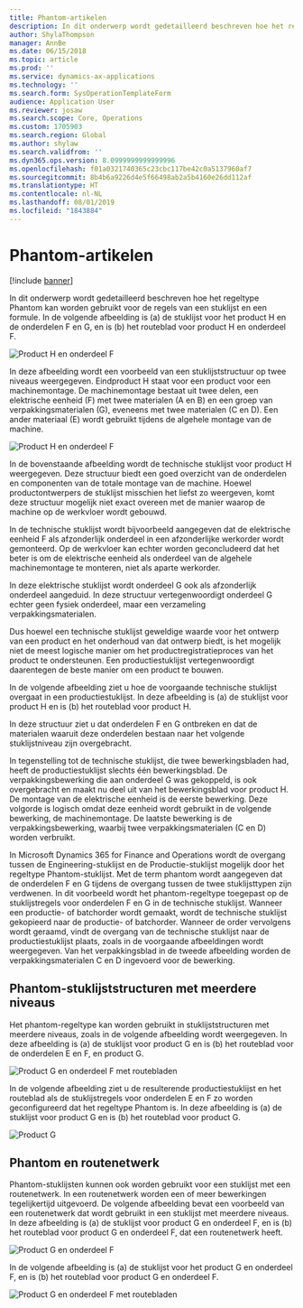 ```yaml
---
title: Phantom-artikelen
description: In dit onderwerp wordt gedetailleerd beschreven hoe het regeltype Phantom kan worden gebruikt voor de regels van een stuklijst en een formule in Microsoft Dynamics 365 for Finance and Operations.
author: ShylaThompson
manager: AnnBe
ms.date: 06/15/2018
ms.topic: article
ms.prod: ''
ms.service: dynamics-ax-applications
ms.technology: ''
ms.search.form: SysOperationTemplateForm
audience: Application User
ms.reviewer: josaw
ms.search.scope: Core, Operations
ms.custom: 1705903
ms.search.region: Global
ms.author: shylaw
ms.search.validfrom: ''
ms.dyn365.ops.version: 8.0999999999999996
ms.openlocfilehash: f01a0321740365c23cbc117be42c0a5137960af7
ms.sourcegitcommit: 8b4b6a9226d4e5f66498ab2a5b4160e26dd112af
ms.translationtype: HT
ms.contentlocale: nl-NL
ms.lasthandoff: 08/01/2019
ms.locfileid: "1843884"
---
```

# <a name="phantom-items"></a>Phantom-artikelen

[!include [banner](../includes/banner.md)]

In dit onderwerp wordt gedetailleerd beschreven hoe het regeltype Phantom kan worden gebruikt voor de regels van een stuklijst en een formule. In de volgende afbeelding is (a) de stuklijst voor het product H en de onderdelen F en G, en is (b) het routeblad voor product H en onderdeel F.

![Product H en onderdeel F](media/product-H-part-F.png)


In deze afbeelding wordt een voorbeeld van een stuklijststructuur op twee niveaus weergegeven. Eindproduct H staat voor een product voor een machinemontage. De machinemontage bestaat uit twee delen, een elektrische eenheid (F) met twee materialen (A en B) en een groep van verpakkingsmaterialen (G), eveneens met twee materialen (C en D). Een ander materiaal (E) wordt gebruikt tijdens de algehele montage van de machine.

![Product H en onderdeel F](media/product-H-part-B.png)

In de bovenstaande afbeelding wordt de technische stuklijst voor product H weergegeven. Deze structuur biedt een goed overzicht van de onderdelen en componenten van de totale montage van de machine. Hoewel productontwerpers de stuklijst misschien het liefst zo weergeven, komt deze structuur mogelijk niet exact overeen met de manier waarop de machine op de werkvloer wordt gebouwd. 

In de technische stuklijst wordt bijvoorbeeld aangegeven dat de elektrische eenheid F als afzonderlijk onderdeel in een afzonderlijke werkorder wordt gemonteerd. Op de werkvloer kan echter worden geconcludeerd dat het beter is om de elektrische eenheid als onderdeel van de algehele machinemontage te monteren, niet als aparte werkorder.

In deze elektrische stuklijst wordt onderdeel G ook als afzonderlijk onderdeel aangeduid. In deze structuur vertegenwoordigt onderdeel G echter geen fysiek onderdeel, maar een verzameling verpakkingsmaterialen. 

Dus hoewel een technische stuklijst geweldige waarde voor het ontwerp van een product en het onderhoud van dat ontwerp biedt, is het mogelijk niet de meest logische manier om het productregistratieproces van het product te ondersteunen. Een productiestuklijst vertegenwoordigt daarentegen de beste manier om een product te bouwen.

In de volgende afbeelding ziet u hoe de voorgaande technische stuklijst overgaat in een productiestuklijst. In deze afbeelding is (a) de stuklijst voor product H en is (b) het routeblad voor product H.

In deze structuur ziet u dat onderdelen F en G ontbreken en dat de materialen waaruit deze onderdelen bestaan naar het volgende stuklijstniveau zijn overgebracht. 

In tegenstelling tot de technische stuklijst, die twee bewerkingsbladen had, heeft de productiestuklijst slechts één bewerkingsblad. De verpakkingsbewerking die aan onderdeel G was gekoppeld, is ook overgebracht en maakt nu deel uit van het bewerkingsblad voor product H. De montage van de elektrische eenheid is de eerste bewerking. Deze volgorde is logisch omdat deze eenheid wordt gebruikt in de volgende bewerking, de machinemontage. De laatste bewerking is de verpakkingsbewerking, waarbij twee verpakkingsmaterialen (C en D) worden verbruikt.

In Microsoft Dynamics 365 for Finance and Operations wordt de overgang tussen de Engineering-stuklijst en de Productie-stuklijst mogelijk door het regeltype Phantom-stuklijst. Met de term phantom wordt aangegeven dat de onderdelen F en G tijdens de overgang tussen de twee stuklijsttypen zijn verdwenen. In dit voorbeeld wordt het phantom-regeltype toegepast op de stuklijstregels voor onderdelen F en G in de technische stuklijst. Wanneer een productie- of batchorder wordt gemaakt, wordt de technische stuklijst gekopieerd naar de productie- of batchorder. Wanneer de order vervolgens wordt geraamd, vindt de overgang van de technische stuklijst naar de productiestuklijst plaats, zoals in de voorgaande afbeeldingen wordt weergegeven. Van het verpakkingsblad in de tweede afbeelding worden de verpakkingsmaterialen C en D ingevoerd voor de bewerking. 

## <a name="multilevel-phantom-bom-structures"></a>Phantom-stuklijststructuren met meerdere niveaus
Het phantom-regeltype kan worden gebruikt in stuklijststructuren met meerdere niveaus, zoals in de volgende afbeelding wordt weergegeven. In deze afbeelding is (a) de stuklijst voor product G en is (b) het routeblad voor de onderdelen E en F, en product G. 

![Product G en onderdeel F met routebladen](media/product-G-route-sheet-G.png)


In de volgende afbeelding ziet u de resulterende productiestuklijst en het routeblad als de stuklijstregels voor onderdelen E en F zo worden geconfigureerd dat het regeltype Phantom is. In deze afbeelding is (a) de stuklijst voor product G en is (b) het routeblad voor product G.

![Product G](media/product-G.png)


## <a name="phantom-and-route-network"></a>Phantom en routenetwerk
Phantom-stuklijsten kunnen ook worden gebruikt voor een stuklijst met een routenetwerk. In een routenetwerk worden een of meer bewerkingen tegelijkertijd uitgevoerd. De volgende afbeelding bevat een voorbeeld van een routenetwerk dat wordt gebruikt in een stuklijst met meerdere niveaus. In deze afbeelding is (a) de stuklijst voor product G en onderdeel F, en is (b) het routeblad voor product G en onderdeel F, dat een routenetwerk heeft.

![Product G en onderdeel F](media/product-G-part-F.png)


In de volgende afbeelding is (a) de stuklijst voor het product G en onderdeel F, en is (b) het routeblad voor product G en onderdeel F.

![Product G en onderdeel F met routebladen](media/product-G-part-F-with-route-sheet.png)
